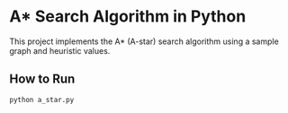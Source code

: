 # A* Search Algorithm in Python

This project implements the A* (A-star) search algorithm using a sample graph and heuristic values.

## How to Run

```bash
python a_star.py
